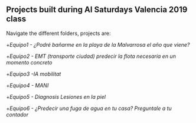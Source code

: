 ## Projects built during AI Saturdays Valencia 2019 class

Navigate the different folders, projects are:

+*Equipo1 - ¿Podré bañarme en la playa de la Malvarrosa el año que viene?*

+*Equipo2 - EMT (transporte ciudad) predecir la flota necesaria en un momento concreto*

+*Equipo3 -IA mobilitat*

+*Equipo4 - MANI*

+*Equipo5 - Diagnosis Lesiones en la piel*

+*Equipo6 - ¿Predecir una fuga de agua en tu casa? Preguntale a tu contador*

